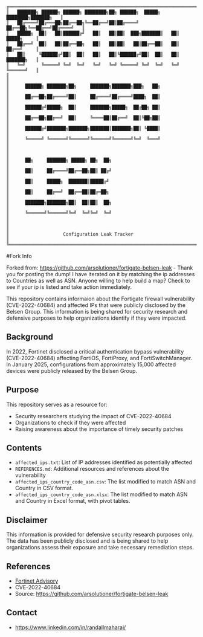     ╔═════════════════════════════════════════════════════════════════════════════╗
    ║   ███████╗ ██████╗ ██████╗ ████████╗██╗ ██████╗  █████╗ ████████╗███████╗   ║
    ║   ██╔════╝██╔═══██╗██╔══██╗╚══██╔══╝██║██╔════╝ ██╔══██╗╚══██╔══╝██╔════╝   ║
    ║   █████╗  ██║   ██║██████╔╝   ██║   ██║██║  ███╗███████║   ██║   █████╗     ║
    ║   ██╔══╝  ██║   ██║██╔══██╗   ██║   ██║██║   ██║██╔══██║   ██║   ██╔══╝     ║
    ║   ██║     ╚██████╔╝██║  ██║   ██║   ██║╚██████╔╝██║  ██║   ██║   ███████╗   ║
    ║   ╚═╝      ╚═════╝ ╚═╝  ╚═╝   ╚═╝   ╚═╝ ╚═════╝ ╚═╝  ╚═╝   ╚═╝   ╚══════╝   ║
    ║                                                                             ║
    ║      ██████╗ ███████╗██╗     ███████╗███████╗███╗   ██╗                     ║
    ║      ██╔══██╗██╔════╝██║     ██╔════╝██╔════╝████╗  ██║                     ║
    ║      ██████╔╝█████╗  ██║     ███████╗█████╗  ██╔██╗ ██║                     ║
    ║      ██╔══██╗██╔══╝  ██║     ╚════██║██╔══╝  ██║╚██╗██║                     ║
    ║      ██████╔╝███████╗███████╗███████║███████╗██║ ╚████║                     ║
    ║      ╚═════╝ ╚══════╝╚══════╝╚══════╝╚══════╝╚═╝  ╚═══╝                     ║
    ║                                                                             ║
    ║      ██╗     ███████╗ █████╗ ██╗  ██╗                                       ║
    ║      ██║     ██╔════╝██╔══██╗██║ ██╔╝                                       ║
    ║      ██║     █████╗  ███████║█████╔╝                                        ║
    ║      ██║     ██╔══╝  ██╔══██║██╔═██╗                                        ║
    ║      ███████╗███████╗██║  ██║██║  ██╗                                       ║
    ║      ╚══════╝╚══════╝╚═╝  ╚═╝╚═╝  ╚═╝                                       ║
    ║                                                                             ║
    ║                    Configuration Leak Tracker                               ║
    ╚═════════════════════════════════════════════════════════════════════════════╝

#Fork Info

Forked from: https://github.com/arsolutioner/fortigate-belsen-leak - Thank you for posting the dump!
I have iterated on it by matching the ip addresses to Countries as well as ASN.
Anyone willing to help build a map?
Check to see if your ip is listed and take action immediately.


This repository contains informaion about the Fortigate firewall vulnerability (CVE-2022-40684) and affected IPs that were publicly disclosed by the Belsen Group. This information is being shared for security research and defensive purposes to help organizations identify if they were impacted.

## Background

In 2022, Fortinet disclosed a critical authentication bypass vulnerability (CVE-2022-40684) affecting FortiOS, FortiProxy, and FortiSwitchManager. In January 2025, configurations from approximately 15,000 affected devices were publicly released by the Belsen Group.

## Purpose

This repository serves as a resource for:
- Security researchers studying the impact of CVE-2022-40684
- Organizations to check if they were affected
- Raising awareness about the importance of timely security patches

## Contents

- `affected_ips.txt`: List of IP addresses identified as potentially affected
- `REFERENCES.md`: Additional resources and references about the vulnerability
- `affected_ips_country_code_asn.csv`: The list modified to match ASN and Country in CSV format.
- `affected_ips_country_code_asn.xlsx`: The list modified to match ASN and Country in Excel format, with pivot tables.

## Disclaimer

This information is provided for defensive security research purposes only. The data has been publicly disclosed and is being shared to help organizations assess their exposure and take necessary remediation steps.

## References

- [Fortinet Advisory](https://www.fortinet.com/blog/psirt-blogs/update-regarding-cve-2022-40684)
- CVE-2022-40684
- Source: https://github.com/arsolutioner/fortigate-belsen-leak

## Contact

- https://www.linkedin.com/in/randallmaharaj/
